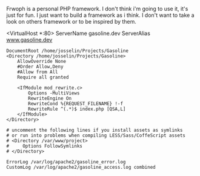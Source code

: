 Frwoph is a personal PHP framework.
I don't think i'm going to use it, it's just for fun.
I just want to build a framework as i think.
I don't want to take a look on others framework or to be inspired by them.

<VirtualHost *:80>
    ServerName gasoline.dev
    ServerAlias www.gasoline.dev

    DocumentRoot /home/josselin/Projects/Gasoline
    <Directory /home/josselin/Projects/Gasoline>
        AllowOverride None
        #Order Allow,Deny
        #Allow from All
        Require all granted

        <IfModule mod_rewrite.c>
            Options -MultiViews
            RewriteEngine On
            RewriteCond %{REQUEST_FILENAME} !-f
            RewriteRule ^(.*)$ index.php [QSA,L]
        </IfModule>
    </Directory>

    # uncomment the following lines if you install assets as symlinks
    # or run into problems when compiling LESS/Sass/CoffeScript assets
    # <Directory /var/www/project>
    #     Options FollowSymlinks
    # </Directory>

    ErrorLog /var/log/apache2/gasoline_error.log
    CustomLog /var/log/apache2/gasoline_access.log combined
</VirtualHost>
